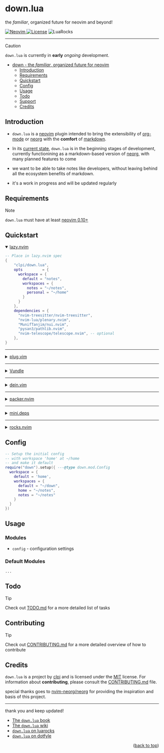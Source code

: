 # down.lua 

the _familiar_, organized future for neovim and beyond!

<a href="https://neovim.io"> ![Neovim](https://img.shields.io/badge/Neovim%200.10+-brightgreen?style=for-the-badge) </a>
<a href="./LICENSE"> ![License](https://img.shields.io/badge/license-GPL%20v3-brightgreen?style=for-the-badge)</a>
![LuaRocks](https://img.shields.io/luarocks/v/clpi/down.lua)

---

> [!Caution]
>
> `down.lua` is currently in **early** *ongoing* development.

<!--toc:start-->

- [down - the _familiar_, organized future for neovim](#down-the-familiar-organized-future-for-neovim)
  - [Introduction](#introduction)
  - [Requirements](#requirements)
  - [Quickstart](#quickstart)
  - [Config](#config)
  - [Usage](#usage)
  - [Todo](#todo)
  - [Support](#support)
  - [Credits](#credits)
  <!--toc:end-->

## Introduction

- `down.lua` is a [neovim](#) plugin intended to bring the extensibility of [org-mode](#) or [neorg](github.com/nvim-neorg/neorg) with the **comfort** of [markdown](#).

- In its [current state](#), `down.lua` is in the beginning stages of development, currently functionining as a markdown-based version of [neorg](#), with many planned features to come

- we want to be able to take notes like developers, without leaving behind all the ecosystem benefits of markdown.

- it's a work in progress and will be updated regularly

## Requirements

> [!Note]
>
> `down.lua` must have at least [neovim 0.10+](https://neovim.io)

## Quickstart

<details open>
  <summary>
<a href="https://github.com/folke/lazy.nvim">lazy.nvim</a>
  </summary>

```lua
-- Place in lazy.nvim spec
{
    "clpi/down.lua",
    opts         = {
      workspace = {
        default = "notes",
        workspaces = {
          notes = "~/notes",
          personal = "~/home"
        }
      }
    },
    dependencies = {
      "nvim-treesitter/nvim-treesitter",
      "nvim-lua/plenary.nvim",
      "MunifTanjim/nui.nvim",
      "pysan3/pathlib.nvim",
      "nvim-telescope/telescope.nvim", -- optional
    },
}
```

</details>

---

<details>

  <summary>
<a href="https://github.com/junegunn/vim-plug">plug.vim</a>
  </summary>

> [!Caution]
>
> Not yet tested

```vim
Plug "nvim-telescope/telescope.nvim"
Plug "nvim-treesitter/treesitter.nvim"
Plug "nvim-lua/plenary.nvim",
Plug "MunifTanjim/nui.nvim",
Plug "pysan3/pathlib.nvim"
Plug "clpi/down.lua", {
    \ "branch" : "master",
    \ "do"     : ':lua require([[down]]).setup({
    \     workspace = {
    \         workspaces = {
    \           wiki = [[~/wiki]],
    \           default = [[~/down]],
    \           notes = [[~/notes]]
    \         }
    \     }
    \ })'
    \ }
```

</details>

---

<details>
<summary><a href="https://github.com/VundleVim/Vundle.vim">Vundle</a></summary>

> [!Caution]
>
> Not yet tested

```vim
Plugin "pysan3/pathlib.nvim"
Plugin 'nvim-telescope/telescope.nvim'
Plugin "nvim-lua/plenary.nvim",
Plugin "MunifTanjim/nui.nvim",
Plugin 'clpi/down.lua'
```

</details>

---

<details>

  <summary>
<a href="https://github.com/Shougo/dein.vim">dein.vim</a>
  </summary>

> [!Caution]
>
> Not yet tested

```vim
call dein#add("nvim-lua/plenary.nvim")
call dein#add("MunifTanjim/nui.nvim")
call dein#add('pysan3/pathlib.nvim')
call dein#add('nvim-telescope/telescope.nvim')
call dein#add('clpi/down.lua')
```

</details>

---

<details>

  <summary>
<a href="https://github.com/wbthomason/packer.nvim">packer.nvim</a>
  </summary>

> [!Caution]
>
> Not yet tested

```lua
use {
  "clp/down.lua",
  requires = {
        "nvim-telescope/telescope.nvim",
        "nvim-lua/plenary.nvim",
        "MunifTanjim/nui.nvim",
        "pysan3/pathlib.nvim"
  },
  tag = "*",
  branch = 'master',
  config = function()
      require("down").setup({
        workspace = {
            workspaces = {
              default = "~/down",
              home = "~/notes",
              notes = "~/notes"
            }
          }
      })
  end,
}
```

</details>

---

<details>

  <summary>
<a href="https://github.com/echasnovski/mini.deps">mini.deps</a>
  </summary>

> [!Caution]
>
> Not yet tested

```lua
{
  "clp/down.lua",
}
```

</details>

---

<details>

  <summary>
<a href="#">rocks.nvim</a>
  </summary>

> [!Caution]
>
> Not yet tested

```
:Rocks install mini.lua
```

</details>

## Config

```lua
-- Setup the initial config
-- with workspace 'home' at ~/home
-- and make it default
require("down").setup({ ---@type down.mod.Config
  workspace = {
    default = 'home',
    workspaces = {
      default = "~/down",
      home = "~/notes",
      notes = "~/notes"
    }
  }
})
```

## Usage

### Modules

- `config` - configuration settings

### Default Modules

`...`

## Todo

> [!Tip]
>
> Check out [TODO.md](./TODO.md) for a more detailed list of tasks

## Contributing

> [!Tip]
>
> Check out [CONTRIBUTING.md](./CONTRIBUTING.md) for a more detailed overview of how to contribute

## Credits

`down.lua` is a project by [clpi](github.com/clpi) and is licensed under the [MIT](./LICENSE) license. For information about **contributing**, please consult the [CONTRIBUTING.md](./CONTRIBUTING.md) file.

special thanks goes to [nvim-neorg/neorg](https://github.com/nvim-neorg/neorg) for providing the inspiration and basis of this project.

---

thank you and keep updated!

- [The `down.lua` book](https://down.cli.st)
- [The `down.lua` wiki](https://github.com/clpi/down.lua/wiki)
- [`down.lua` on luarocks](https://luarocks.org/inits/clpi/down.lua)
- [`down.lua` on dotfyle](https://dotfyle.com/plugins/clpi/down.lua)

<!-- <div align="center"> -->
<p align="right">(<a href="#readme-top">back to top</a>)</p>

<!-- </div> -->


